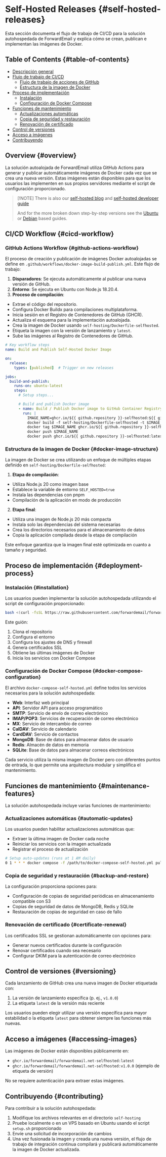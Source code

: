 # Self-Hosted Releases {#self-hosted-releases}

Esta sección documenta el flujo de trabajo de CI/CD para la solución autohospedada de ForwardEmail y explica cómo se crean, publican e implementan las imágenes de Docker.

## Table of Contents {#table-of-contents}

* [Descripción general](#overview)
* [Flujo de trabajo de CI/CD](#cicd-workflow)
  * [Flujo de trabajo de acciones de GitHub](#github-actions-workflow)
  * [Estructura de la imagen de Docker](#docker-image-structure)
* [Proceso de implementación](#deployment-process)
  * [Instalación](#installation)
  * [Configuración de Docker Compose](#docker-compose-configuration)
* [Funciones de mantenimiento](#maintenance-features)
  * [Actualizaciones automáticas](#automatic-updates)
  * [Copia de seguridad y restauración](#backup-and-restore)
  * [Renovación de certificado](#certificate-renewal)
* [Control de versiones](#versioning)
* [Acceso a imágenes](#accessing-images)
* [Contribuyendo](#contributing)

## Overview {#overview}

La solución autoalojada de ForwardEmail utiliza GitHub Actions para generar y publicar automáticamente imágenes de Docker cada vez que se crea una nueva versión. Estas imágenes están disponibles para que los usuarios las implementen en sus propios servidores mediante el script de configuración proporcionado.

> \[!NOTE]
> There is also our [self-hosted blog](https://forwardemail.net/blog/docs/self-hosted-solution) and [self-hosted developer guide](https://forwardemail.net/self-hosted)
>
> And for the more broken down step-by-step versions see the [Ubuntu](https://forwardemail.net/guides/selfhosted-on-ubuntu) or [Debian](https://forwardemail.net/guides/selfhosted-on-debian) based guides.

## CI/CD Workflow {#cicd-workflow}

### GitHub Actions Workflow {#github-actions-workflow}

El proceso de creación y publicación de imágenes Docker autoalojadas se define en `.github/workflows/docker-image-build-publish.yml`. Este flujo de trabajo:

1. **Disparadores**: Se ejecuta automáticamente al publicar una nueva versión de GitHub.
2. **Entorno**: Se ejecuta en Ubuntu con Node.js 18.20.4.
3. **Proceso de compilación**:
* Extrae el código del repositorio.
* Configura Docker Buildx para compilaciones multiplataforma.
* Inicia sesión en el Registro de Contenedores de GitHub (GHCR).
* Actualiza el esquema para la implementación autoalojada.
* Crea la imagen de Docker usando `self-hosting/Dockerfile-selfhosted`.
* Etiqueta la imagen con la versión de lanzamiento y `latest`.
* Sube las imágenes al Registro de Contenedores de GitHub.

```yaml
# Key workflow steps
name: Build and Publish Self-Hosted Docker Image

on:
  release:
    types: [published]  # Trigger on new releases

jobs:
  build-and-publish:
    runs-on: ubuntu-latest
    steps:
      # Setup steps...

      # Build and publish Docker image
      - name: Build / Publish Docker image to GitHub Container Registry
        run: |
          IMAGE_NAME=ghcr.io/${{ github.repository }}-selfhosted:${{ github.ref_name }}
          docker build -f self-hosting/Dockerfile-selfhosted -t $IMAGE_NAME .
          docker tag $IMAGE_NAME ghcr.io/${{ github.repository }}-selfhosted:latest
          docker push $IMAGE_NAME
          docker push ghcr.io/${{ github.repository }}-selfhosted:latest
```

### Estructura de la imagen de Docker {#docker-image-structure}

La imagen de Docker se crea utilizando un enfoque de múltiples etapas definido en `self-hosting/Dockerfile-selfhosted`:

1. **Etapa de compilación**:
* Utiliza Node.js 20 como imagen base
* Establece la variable de entorno `SELF_HOSTED=true`
* Instala las dependencias con pnpm
* Compilación de la aplicación en modo de producción

2. **Etapa final**:
* Utiliza una imagen de Node.js 20 más compacta
* Instala solo las dependencias del sistema necesarias
* Crea los directorios necesarios para el almacenamiento de datos
* Copia la aplicación compilada desde la etapa de compilación

Este enfoque garantiza que la imagen final esté optimizada en cuanto a tamaño y seguridad.

## Proceso de implementación {#deployment-process}

### Instalación {#installation}

Los usuarios pueden implementar la solución autohospedada utilizando el script de configuración proporcionado:

```bash
bash <(curl -fsSL https://raw.githubusercontent.com/forwardemail/forwardemail.net/refs/heads/master/self-hosting/setup.sh)
```

Este guión:

1. Clona el repositorio
2. Configura el entorno
3. Configura los ajustes de DNS y firewall
4. Genera certificados SSL
5. Obtiene las últimas imágenes de Docker
6. Inicia los servicios con Docker Compose

### Configuración de Docker Compose {#docker-compose-configuration}

El archivo `docker-compose-self-hosted.yml` define todos los servicios necesarios para la solución autohospedada:

* **Web**: Interfaz web principal
* **API**: Servidor API para acceso programático
* **SMTP**: Servicio de envío de correo electrónico
* **IMAP/POP3**: Servicios de recuperación de correo electrónico
* **MX**: Servicio de intercambio de correo
* **CalDAV**: Servicio de calendario
* **CardDAV**: Servicio de contactos
* **MongoDB**: Base de datos para almacenar datos de usuario
* **Redis**: Almacén de datos en memoria
* **SQLite**: Base de datos para almacenar correos electrónicos

Cada servicio utiliza la misma imagen de Docker pero con diferentes puntos de entrada, lo que permite una arquitectura modular y simplifica el mantenimiento.

## Funciones de mantenimiento {#maintenance-features}

La solución autohospedada incluye varias funciones de mantenimiento:

### Actualizaciones automáticas {#automatic-updates}

Los usuarios pueden habilitar actualizaciones automáticas que:

* Extraer la última imagen de Docker cada noche
* Reiniciar los servicios con la imagen actualizada
* Registrar el proceso de actualización

```bash
# Setup auto-updates (runs at 1 AM daily)
0 1 * * * docker compose -f /path/to/docker-compose-self-hosted.yml pull && docker compose -f /path/to/docker-compose-self-hosted.yml up -d >> /var/log/autoupdate.log 2>&1
```

### Copia de seguridad y restauración {#backup-and-restore}

La configuración proporciona opciones para:

* Configuración de copias de seguridad periódicas en almacenamiento compatible con S3
* Copias de seguridad de datos de MongoDB, Redis y SQLite
* Restauración de copias de seguridad en caso de fallo

### Renovación de certificado {#certificate-renewal}

Los certificados SSL se gestionan automáticamente con opciones para:

* Generar nuevos certificados durante la configuración
* Renovar certificados cuando sea necesario
* Configurar DKIM para la autenticación de correo electrónico

## Control de versiones {#versioning}

Cada lanzamiento de GitHub crea una nueva imagen de Docker etiquetada con:

1. La versión de lanzamiento específica (p. ej., `v1.0.0`)
2. La etiqueta `latest` de la versión más reciente

Los usuarios pueden elegir utilizar una versión específica para mayor estabilidad o la etiqueta `latest` para obtener siempre las funciones más nuevas.

## Acceso a imágenes {#accessing-images}

Las imágenes de Docker están disponibles públicamente en:

* `ghcr.io/forwardemail/forwardemail.net-selfhosted:latest`
* `ghcr.io/forwardemail/forwardemail.net-selfhosted:v1.0.0` (ejemplo de etiqueta de versión)

No se requiere autenticación para extraer estas imágenes.

## Contribuyendo {#contributing}

Para contribuir a la solución autohospedada:

1. Modifique los archivos relevantes en el directorio `self-hosting`
2. Pruebe localmente o en un VPS basado en Ubuntu usando el script `setup.sh` proporcionado
3. Envíe una solicitud de incorporación de cambios
4. Una vez fusionada la imagen y creada una nueva versión, el flujo de trabajo de integración continua compilará y publicará automáticamente la imagen de Docker actualizada.